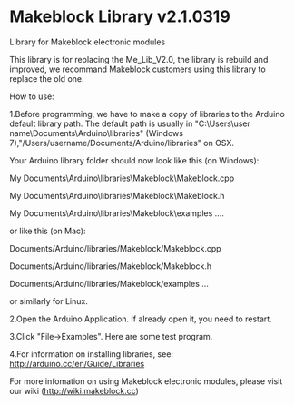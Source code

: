 Makeblock Library v2.1.0319
=============

Library for Makeblock electronic modules

This library is for replacing the Me_Lib_V2.0, the library is rebuild and improved, we recommand Makeblock customers using this library to replace the old one. 

How to use:

1.Before programming, we have to make a copy of libraries to the Arduino default library path. The default path is usually in "C:\Users\user name\Documents\Arduino\libraries" (Windows 7),"/Users/username/Documents/Arduino/libraries" on OSX.

Your Arduino library folder should now look like this (on Windows):

  My Documents\Arduino\libraries\Makeblock\Makeblock.cpp
  
  My Documents\Arduino\libraries\Makeblock\Makeblock.h
  
  My Documents\Arduino\libraries\Makeblock\examples
  ....

or like this (on Mac):

  Documents/Arduino/libraries/Makeblock/Makeblock.cpp
  
  Documents/Arduino/libraries/Makeblock/Makeblock.h
  
  Documents/Arduino/libraries/Makeblock/examples
  ...

or similarly for Linux. 

2.Open the Arduino Application. If already open it, you need to restart.

3.Click "File->Examples". Here are some test program.

4.For information on installing libraries, see: http://arduino.cc/en/Guide/Libraries

For more infomation on using Makeblock electronic modules, please visit our wiki (http://wiki.makeblock.cc)
